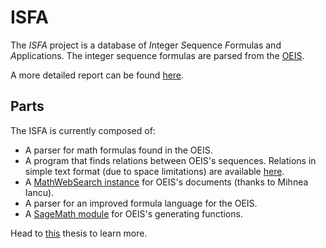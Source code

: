 # ISFA

The *ISFA* project is a database of *I*nteger *S*equence *F*ormulas and *A*pplications. The integer sequence formulas are parsed from the [OEIS](http://oeis.org).

A more detailed report can be found [here](https://github.com/eluzhnica/ISFA/blob/master/docs/Enxhell_Luzhnica_BSC.pdf).

## Parts

The ISFA is currently composed of:

- A parser for math formulas found in the OEIS.
- A program that finds relations between OEIS's sequences. Relations in simple text format (due to space limitations) are available [here](https://kwarc.info/datahost/).
- A [MathWebSearch instance](http://oeissearch.mathweb.org) for OEIS's documents (thanks to Mihnea Iancu).
- A parser for an improved formula language for the OEIS.
- A [SageMath module](https://github.com/eluzhnica/oeis_gf) for OEIS's generating functions.

Head to [this](https://github.com/eluzhnica/ISFA/blob/master/docs/Enxhell_Luzhnica_BSC.pdf) thesis to learn more.

